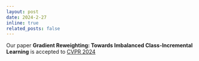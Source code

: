 ```yaml
---
layout: post
date: 2024-2-27 
inline: true
related_posts: false
---
```


Our paper **Gradient Reweighting: Towards Imbalanced Class-Incremental Learning** is accepted to [CVPR 2024](https://cvpr.thecvf.com/Conferences/2024)
